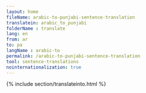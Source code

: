 ```yaml
---
layout: home
fileName: arabic-to-punjabi-sentence-translation
translatein: arabic_to_punjabi
folderName : translate
lang: en
from: ar
to: pa
langName : arabic-to
permalink: /arabic-to-punjabi-sentence-translation
tool: sentence-translations
nointernationalization: true
---
```

{% include section/translateinto.html %}
